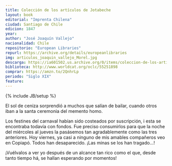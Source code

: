 ```yaml
---
title: Colección de los artículos de Jotabeche
layout: book
editorial: "Imprenta Chilena"
ciudad: Santiago de Chile
edicion: 1847
year: 
author: "José Joaquín Vallejo"
nacionalidad: Chile
repositorio: "European Libraries"
repurl: https://archive.org/details/europeanlibraries
img: articulos_joaquin_vallejo_Morel.jpg
descarga: https://ia601502.us.archive.org/0/items/coleccion-de-los-articulos-de-jotabeche/Coleccion%20de%20los%20articulos%20de%20Jotabeche.pdf
biblioteca: http://www.worldcat.org/oclc/55251898
comprar: https://amzn.to/2QnhrLp
periodo: "Siglo XIX"
feature: 
---
```

{% include JB/setup %}

El sol de ceniza sorprendió a muchos que salían de bailar, cuando otros iban a la santa ceremonia del memento homo. 
 
Los festines del carnaval habían sido costeados por suscripción, i esta se encontraba todavía con fondos. Fue preciso consumirlos para que la noche del miércoles al jueves la pasásemos tan agradablemente como las tres anteriores. Hoy viernes, ya casi a ninguno de mis amables compañeros veo en Copiapó. Todos han desaparecido. ¡Las minas se los han tragado...! 
 
¡Vuélvalos a ver yo después de un alcance tan rico como el que, desde tanto tiempo há, se hallan esperando por momentos!
